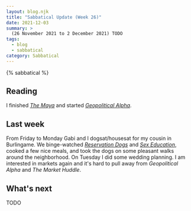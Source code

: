 ```yaml
---
layout: blog.njk
title: "Sabbatical Update (Week 26)"
date: 2021-12-03
summary: >
  (26 November 2021 to 2 December 2021) TODO
tags:
  - blog
  - sabbatical
category: Sabbatical
---
```


{% sabbatical %}

## Reading

I finished [*The Maya*][maya] and started [*Geopolitical Alpha*][alpha].

[maya]: https://wwnorton.com/books/9780500291887
[alpha]: https://www.wiley.com/en-us/Geopolitical+Alpha%3A+An+Investment+Framework+for+Predicting+the+Future-p-9781119740216

## Last week

[resdogs]: https://en.wikipedia.org/wiki/Reservation_Dogs
[sexed]: https://en.wikipedia.org/wiki/Sex_Education_(TV_series)

From Friday to Monday Gabi and I dogsat/housesat for my cousin in Burlingame.
We binge-watched [*Reservation Dogs*][resdogs] and [*Sex Education*][sexed],
cooked a few nice meals, and took the dogs on some pleasant walks around
the neighborhood. On Tuesday I did some wedding planning. I am interested
in markets again and it's hard to pull away from *Geopolitical Alpha* and
*The Market Huddle*.

## What's next

TODO
